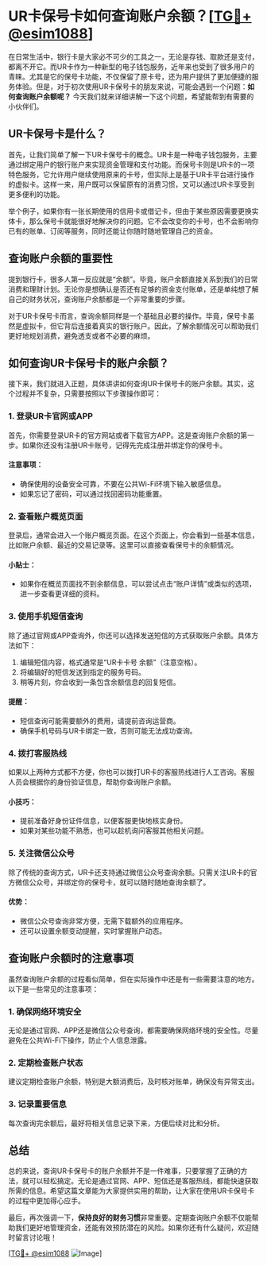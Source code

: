 # UR卡保号卡如何查询账户余额？[[TG💪+ @esim1088](https://t.me/s/esim1088)]

在日常生活中，银行卡是大家必不可少的工具之一，无论是存钱、取款还是支付，都离不开它。而UR卡作为一种新型的电子钱包服务，近年来也受到了很多用户的青睐。尤其是它的保号卡功能，不仅保留了原卡号，还为用户提供了更加便捷的服务体验。但是，对于初次使用UR卡保号卡的朋友来说，可能会遇到一个问题：**如何查询账户余额呢？** 今天我们就来详细讲解一下这个问题，希望能帮到有需要的小伙伴们。

## UR卡保号卡是什么？

首先，让我们简单了解一下UR卡保号卡的概念。UR卡是一种电子钱包服务，主要通过绑定用户的银行账户来实现资金管理和支付功能。而保号卡则是UR卡的一项特色服务，它允许用户继续使用原来的卡号，但实际上是基于UR卡平台进行操作的虚拟卡。这样一来，用户既可以保留原有的消费习惯，又可以通过UR卡享受到更多便利的功能。

举个例子，如果你有一张长期使用的信用卡或借记卡，但由于某些原因需要更换实体卡，那么保号卡就能很好地解决你的问题。它不会改变你的卡号，也不会影响你已有的账单、订阅等服务，同时还能让你随时随地管理自己的资金。

## 查询账户余额的重要性

提到银行卡，很多人第一反应就是“余额”。毕竟，账户余额直接关系到我们的日常消费和理财计划。无论你是想确认是否还有足够的资金支付账单，还是单纯想了解自己的财务状况，查询账户余额都是一个非常重要的步骤。

对于UR卡保号卡而言，查询余额同样是一个基础且必要的操作。毕竟，保号卡虽然是虚拟卡，但它背后连接着真实的银行账户。因此，了解余额情况可以帮助我们更好地规划消费，避免透支或者不必要的麻烦。

## 如何查询UR卡保号卡的账户余额？

接下来，我们就进入正题，具体讲讲如何查询UR卡保号卡的账户余额。其实，这个过程并不复杂，只需要按照以下步骤操作即可：

### 1. 登录UR卡官网或APP

首先，你需要登录UR卡的官方网站或者下载官方APP。这是查询账户余额的第一步。如果你还没有注册UR卡账号，记得先完成注册并绑定你的保号卡。

#### 注意事项：
- 确保使用的设备安全可靠，不要在公共Wi-Fi环境下输入敏感信息。
- 如果忘记了密码，可以通过找回密码功能重置。

### 2. 查看账户概览页面

登录后，通常会进入一个账户概览页面。在这个页面上，你会看到一些基本信息，比如账户余额、最近的交易记录等。这里可以直接查看保号卡的余额情况。

#### 小贴士：
- 如果你在概览页面找不到余额信息，可以尝试点击“账户详情”或类似的选项，进一步查看更详细的资料。

### 3. 使用手机短信查询

除了通过官网或APP查询外，你还可以选择发送短信的方式获取账户余额。具体方法如下：

1. 编辑短信内容，格式通常是“UR卡卡号 余额”（注意空格）。
2. 将编辑好的短信发送到指定的服务号码。
3. 稍等片刻，你会收到一条包含余额信息的回复短信。

#### 提醒：
- 短信查询可能需要额外的费用，请提前咨询运营商。
- 确保手机号码与UR卡绑定一致，否则可能无法成功查询。

### 4. 拨打客服热线

如果以上两种方式都不方便，你也可以拨打UR卡的客服热线进行人工咨询。客服人员会根据你的身份验证信息，帮助你查询账户余额。

#### 小技巧：
- 提前准备好身份证件信息，以便客服更快地核实身份。
- 如果对某些功能不熟悉，也可以趁机询问客服其他相关问题。

### 5. 关注微信公众号

除了传统的查询方式，UR卡还支持通过微信公众号查询余额。只需关注UR卡的官方微信公众号，并绑定你的保号卡，就可以随时随地查询余额了。

#### 优势：
- 微信公众号查询非常方便，无需下载额外的应用程序。
- 还可以设置余额变动提醒，实时掌握账户动态。

## 查询账户余额时的注意事项

虽然查询账户余额的过程看似简单，但在实际操作中还是有一些需要注意的地方。以下是一些常见的注意事项：

### 1. 确保网络环境安全

无论是通过官网、APP还是微信公众号查询，都需要确保网络环境的安全性。尽量避免在公共Wi-Fi下操作，防止个人信息泄露。

### 2. 定期检查账户状态

建议定期检查账户余额，特别是大额消费后，及时核对账单，确保没有异常支出。

### 3. 记录重要信息

每次查询完余额后，最好将相关信息记录下来，方便后续对比和分析。

## 总结

总的来说，查询UR卡保号卡的账户余额并不是一件难事，只要掌握了正确的方法，就可以轻松搞定。无论是通过官网、APP、短信还是客服热线，都能快速获取所需的信息。希望这篇文章能为大家提供实用的帮助，让大家在使用UR卡保号卡的过程中更加得心应手。

最后，再次强调一下，**保持良好的财务习惯**非常重要。定期查询账户余额不仅能帮助我们更好地管理资金，还能有效预防潜在的风险。如果你还有什么疑问，欢迎随时留言讨论哦！

[[TG💪+ @esim1088](https://t.me/s/esim1088) ![Image](https://i.postimg.cc/4NQfJmqS/Snipaste-2025-05-13-00-14-12.png)]